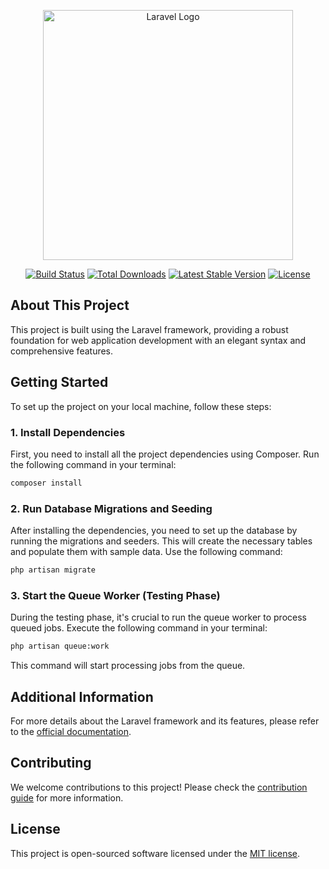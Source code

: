 
<p align="center"><a href="https://laravel.com" target="_blank"><img src="https://raw.githubusercontent.com/laravel/art/master/logo-lockup/5%20SVG/2%20CMYK/1%20Full%20Color/laravel-logolockup-cmyk-red.svg" width="400" alt="Laravel Logo"></a></p>

<p align="center">
<a href="https://github.com/laravel/framework/actions"><img src="https://github.com/laravel/framework/workflows/tests/badge.svg" alt="Build Status"></a>
<a href="https://packagist.org/packages/laravel/framework"><img src="https://img.shields.io/packagist/dt/laravel/framework" alt="Total Downloads"></a>
<a href="https://packagist.org/packages/laravel/framework"><img src="https://img.shields.io/packagist/v/laravel/framework" alt="Latest Stable Version"></a>
<a href="https://packagist.org/packages/laravel/framework"><img src="https://img.shields.io/packagist/l/laravel/framework" alt="License"></a>
</p>

## About This Project

This project is built using the Laravel framework, providing a robust foundation for web application development with an elegant syntax and comprehensive features.

## Getting Started

To set up the project on your local machine, follow these steps:

### 1. Install Dependencies

First, you need to install all the project dependencies using Composer. Run the following command in your terminal:

```bash
composer install
```

### 2. Run Database Migrations and Seeding

After installing the dependencies, you need to set up the database by running the migrations and seeders. This will create the necessary tables and populate them with sample data. Use the following command:

```bash
php artisan migrate
```

### 3. Start the Queue Worker (Testing Phase)

During the testing phase, it's crucial to run the queue worker to process queued jobs. Execute the following command in your terminal:

```bash
php artisan queue:work
```

This command will start processing jobs from the queue.

## Additional Information

For more details about the Laravel framework and its features, please refer to the [official documentation](https://laravel.com/docs).

## Contributing

We welcome contributions to this project! Please check the [contribution guide](https://laravel.com/docs/contributions) for more information.

## License

This project is open-sourced software licensed under the [MIT license](https://opensource.org/licenses/MIT).
